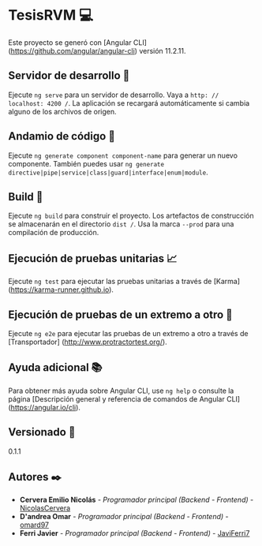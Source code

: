# TesisRVM 💻

Este proyecto se generó con [Angular CLI] (https://github.com/angular/angular-cli) versión 11.2.11.

## Servidor de desarrollo 💾

Ejecute `ng serve` para un servidor de desarrollo. Vaya a `http: // localhost: 4200 /`. La aplicación se recargará automáticamente si cambia alguno de los archivos de origen.

## Andamio de código 🔑

Ejecute `ng generate component component-name` para generar un nuevo componente. También puedes usar `ng generate directive|pipe|service|class|guard|interface|enum|module`.

## Build 🔧

Ejecute `ng build` para construir el proyecto. Los artefactos de construcción se almacenarán en el directorio `dist /`. Usa la marca `--prod` para una compilación de producción.

## Ejecución de pruebas unitarias 📈

Ejecute `ng test` para ejecutar las pruebas unitarias a través de [Karma] (https://karma-runner.github.io).

## Ejecución de pruebas de un extremo a otro 📐

Ejecute `ng e2e` para ejecutar las pruebas de un extremo a otro a través de [Transportador] (http://www.protractortest.org/).

## Ayuda adicional 📚

Para obtener más ayuda sobre Angular CLI, use `ng help` o consulte la página [Descripción general y referencia de comandos de Angular CLI] (https://angular.io/cli).

## Versionado 📌

0.1.1

## Autores ✒️

* **Cervera Emilio Nicolás** - *Programador principal (Backend - Frontend)* - [NicolasCervera](https://github.com/NicolasCervera)
* **D'andrea Omar** - *Programador principal (Backend - Frontend)* - [omard97](https://github.com/omard97)
* **Ferri Javier** - *Programador principal (Backend - Frontend)* - [JaviFerri7](https://github.com/JaviFerri7)
